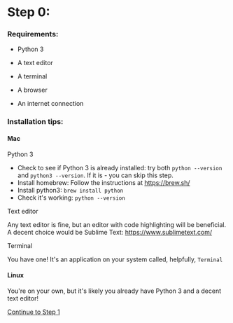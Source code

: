 # Step 0:

### Requirements:

* Python 3

* A text editor

* A terminal

* A browser

* An internet connection


### Installation tips:

#### Mac

Python 3

* Check to see if Python 3 is already installed: try both `python --version` and `python3 --version`. If it is - you can skip this step.
* Install homebrew: Follow the instructions at https://brew.sh/
* Install python3: `brew install python`
* Check it's working: `python --version`

Text editor

Any text editor is fine, but an editor with code highlighting will be beneficial. A decent choice would be Sublime Text: https://www.sublimetext.com/

Terminal

You have one! It's an application on your system called, helpfully, `Terminal`

#### Linux

You're on your own, but it's likely you already have Python 3 and a decent text editor!

[Continue to Step 1](/steps/1.md)

